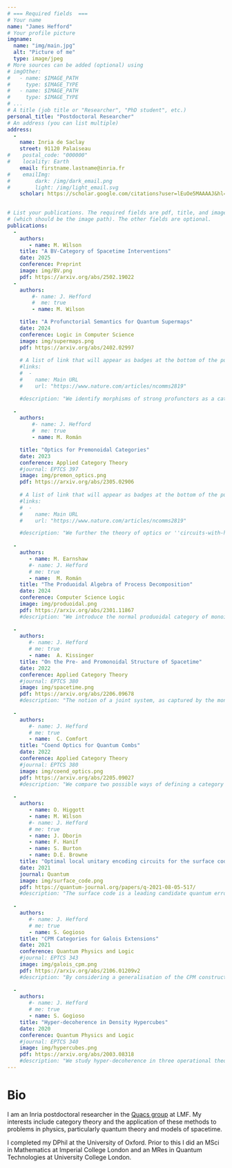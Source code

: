 ```yaml
---
# === Required fields  ===
# Your name 
name: "James Hefford"
# Your profile picture
imgname: 
  name: "img/main.jpg"
  alt: "Picture of me"
  type: image/jpeg
# More sources can be added (optional) using 
# imgOther:
#   - name: $IMAGE_PATH
#     type: $IMAGE_TYPE
#   - name: $IMAGE_PATH
#     type: $IMAGE_TYPE
# ...
# A title (job title or "Researcher", "PhD student", etc.)
personal_title: "Postdoctoral Researcher"
# An address (you can list multiple)
address: 
  - 
    name: Inria de Saclay
    street: 91120 Palaiseau
#    postal_code: "000000"
#    locality: Earth
    email: firstname.lastname@inria.fr
#    emailImg: 
#        dark: /img/dark_email.png
#        light: /img/light_email.svg
    scholar: https://scholar.google.com/citations?user=lEuOe5MAAAAJ&hl=en
    

# List your publications. The required fields are pdf, title, and image 
# (which should be the image path). The other fields are optional.
publications:
  -
    authors:
       - name: M. Wilson
    title: "A BV-Category of Spacetime Interventions"
    date: 2025
    conference: Preprint
    image: img/BV.png
    pdf: https://arxiv.org/abs/2502.19022
  - 
    authors:
        #- name: J. Hefford 
        #  me: true
        - name: M. Wilson

    title: "A Profunctorial Semantics for Quantum Supermaps"
    date: 2024
    conference: Logic in Computer Science
    image: img/supermaps.png
    pdf: https://arxiv.org/abs/2402.02997
    
    # A list of link that will appear as badges at the bottom of the publication.
    #links:
    #  -
    #    name: Main URL
    #    url: "https://www.nature.com/articles/ncomms2819"

    #description: "We identify morphisms of strong profunctors as a categorification of quantum supermaps. These black-box generalisations of diagrams-with-holes are hence placed within the broader field of profunctor optics, as morphisms in the category of copresheaves on concrete networks. This enables the first construction of abstract logical connectives such as tensor products and negations for supermaps in a totally theory-independent setting. These logical connectives are found to be all that is needed to abstractly model the key structural features of the quantum theory of supermaps: black-box indefinite causal order, black-box definite causal order, and the factorisation of definitely causally ordered supermaps into concrete circuit diagrams. We demonstrate that at the heart of these factorisation theorems lies the Yoneda lemma and the notion of representability."
    
  - 
    authors:
        #- name: J. Hefford 
        #  me: true
        - name: M. Román

    title: "Optics for Premonoidal Categories"
    date: 2023
    conference: Applied Category Theory
    #journal: EPTCS 397
    image: img/premon_optics.png
    pdf: https://arxiv.org/abs/2305.02906
    
    # A list of link that will appear as badges at the bottom of the publication.
    #links:
    #  -
    #    name: Main URL
    #    url: "https://www.nature.com/articles/ncomms2819"

    #description: "We further the theory of optics or ''circuits-with-holes'' to encompass premonoidal categories: monoidal categories without the interchange law. Every premonoidal category gives rise to an effectful category (i.e. a generalised Freyd-category) given by the embedding of the monoidal subcategory of central morphisms. We introduce ''pro-effectful'' categories and show that optics for premonoidal categories exhibit this structure. Pro-effectful categories are the non-representable versions of effectful categories, akin to the generalisation of monoidal to promonoidal categories. We extend a classical result of Day to this setting, showing an equivalence between pro-effectful structures on a category and effectful structures on its free conical cocompletion. We also demonstrate that pro-effectful categories are equivalent to prostrong promonads."
    
  -
    authors:
       - name: M. Earnshaw
       #- name: J. Hefford
       # me: true
       - name:  M. Román
    title: "The Produoidal Algebra of Process Decomposition"
    date: 2024
    conference: Computer Science Logic
    image: img/produoidal.png
    pdf: https://arxiv.org/abs/2301.11867
    #description: "We introduce the normal produoidal category of monoidal contexts over an arbitrary monoidal category. In the same sense that a monoidal morphism represents a process, a monoidal context represents an incomplete process: a piece of a decomposition, possibly containing missing parts. We characterize monoidal contexts in terms of universal properties. In particular, symmetric monoidal contexts coincide with monoidal lenses, endowing them with a novel universal property. We apply this algebraic structure to the analysis of multi-party interaction protocols in arbitrary theories of processes."
    
  -
    authors:
       #- name: J. Hefford
       # me: true
       - name:  A. Kissinger
    title: "On the Pre- and Promonoidal Structure of Spacetime"
    date: 2022
    conference: Applied Category Theory
    #journal: EPTCS 380
    image: img/spacetime.png
    pdf: https://arxiv.org/abs/2206.09678
    #description: "The notion of a joint system, as captured by the monoidal (a.k.a. tensor) product, is fundamental to the compositional, process-theoretic approach to physical theories. Promonoidal categories generalise monoidal categories by replacing the functors normally used to form joint systems with profunctors. Intuitively, this allows the formation of joint systems which may not always give a system again, but instead a generalised system given by a presheaf. This extra freedom gives a new, richer notion of joint systems that can be applied to categorical formulations of spacetime. Whereas previous formulations have relied on partial monoidal structure that is only defined on pairs of independent (i.e. spacelike separated) systems, here we give a concrete formulation of spacetime where the notion of a joint system is defined for any pair of systems as a presheaf. The representable presheaves correspond precisely to those actual systems that arise from combining spacelike systems, whereas more general presheaves correspond to virtual systems which inherit some of the logical/compositional properties of their ''actual'' counterparts. We show that there are two ways of doing this, corresponding roughly to relativistic versions of conjunction and disjunction. The former endows the category of spacetime slices in a Lorentzian manifold with a promonoidal structure, whereas the latter augments this structure with an (even more) generalised way to combine systems that fails the interchange law."
    
  -
    authors:
       #- name: J. Hefford
       # me: true
       - name:  C. Comfort
    title: "Coend Optics for Quantum Combs"
    date: 2022
    conference: Applied Category Theory
    #journal: EPTCS 380
    image: img/coend_optics.png
    pdf: https://arxiv.org/abs/2205.09027
    #description: "We compare two possible ways of defining a category of 1-combs, the first intensionally as coend optics and the second extensionally as a quotient by the operational behaviour of 1-combs on lower-order maps. We show that there is a full and bijective on objects functor quotienting the intensional definition to the extensional one and give some sufficient conditions for this functor to be an isomorphism of categories. We also show how the constructions for 1-combs can be extended to produce polycategories of n-combs with similar results about when these polycategories are equivalent. The extensional definition is of particular interest in the study of quantum combs and we hope this work might produce further interest in the usage of optics for modelling these structures in quantum theory."
    
  -
    authors:
       - name: O. Higgott
       - name: M. Wilson
       #- name: J. Hefford
       # me: true
       - name: J. Dborin
       - name: F. Hanif
       - name: S. Burton
       - name: D.E. Browne
    title: "Optimal local unitary encoding circuits for the surface code"
    date: 2021
    journal: Quantum
    image: img/surface_code.png
    pdf: https://quantum-journal.org/papers/q-2021-08-05-517/
    #description: "The surface code is a leading candidate quantum error correcting code, owing to its high threshold, and compatibility with existing experimental architectures. Bravyi et al. showed that encoding a state in the surface code using local unitary operations requires time at least linear in the lattice size L, however the most efficient known method for encoding an unknown state, introduced by Dennis et al., has O(L2) time complexity. Here, we present an optimal local unitary encoding circuit for the planar surface code that uses exactly 2L time steps to encode an unknown state in a distance L planar code. We further show how an O(L) complexity local unitary encoder for the toric code can be found by enforcing locality in the O(logL)-depth non-local renormalisation encoder. We relate these techniques by providing an O(L) local unitary circuit to convert between a toric code and a planar code, and also provide optimal encoders for the rectangular, rotated and 3D surface codes. Furthermore, we show how our encoding circuit for the planar code can be used to prepare fermionic states in the compact mapping, a recently introduced fermion to qubit mapping that has a stabiliser structure similar to that of the surface code and is particularly efficient for simulating the Fermi-Hubbard model."
    
  -
    authors:
       #- name: J. Hefford
       # me: true
       - name: S. Gogioso
    title: "CPM Categories for Galois Extensions"
    date: 2021
    conference: Quantum Physics and Logic
    #journal: EPTCS 343
    image: img/galois_cpm.png
    pdf: https://arxiv.org/abs/2106.01209v2
    #description: "By considering a generalisation of the CPM construction, we develop an infinite hierarchy of probabilistic theories, exhibiting compositional decoherence structures which generalise the traditional quantum-to-classical transition. Analogously to the quantum-to-classical case, these decoherences reduce the degrees of freedom in physical systems, while at the same time restricting the fields over which the systems are defined. These theories possess fully fledged operational semantics, allowing both categorical and GPT-style approaches to their study."
    
  -
    authors:
       #- name: J. Hefford
       # me: true
       - name: S. Gogioso
    title: "Hyper-decoherence in Density Hypercubes"
    date: 2020
    conference: Quantum Physics and Logic
    #journal: EPTCS 340
    image: img/hypercubes.png
    pdf: https://arxiv.org/abs/2003.08318
    #description: "We study hyper-decoherence in three operational theories from the literature, all examples of the recently introduced higher-order CPM construction. Amongst these, we show the theory of density hypercubes to be the richest in terms of post-quantum phenomena. Specifically, we demonstrate the existence of a probabilistic hyper-decoherence of density hypercubes to quantum systems and calculate the associated hyper-phase group. This makes density hypercubes of significant foundational interest, as an example of a theory which side-steps a recent no-go result in an original and unforeseen way, while at the same time displaying fully fledged operational semantics."
---
```


# Bio

I am an Inria postdoctoral researcher in the [Quacs group](https://lmf.cnrs.fr/Research/Quant) at LMF. My interests include category theory and the application of these methods to problems in physics, particularly quantum theory and models of spacetime.

I completed my DPhil at the University of Oxford. Prior to this I did an MSci in Mathematics at Imperial College London and an MRes in Quantum Technologies at University College London.
